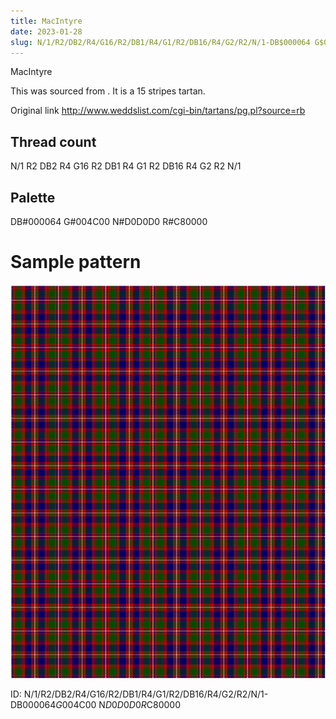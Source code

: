 ```yaml
---
title: MacIntyre
date: 2023-01-28
slug: N/1/R2/DB2/R4/G16/R2/DB1/R4/G1/R2/DB16/R4/G2/R2/N/1-DB$000064 G$004C00 N$D0D0D0 R$C80000
---
```

MacIntyre

This was sourced from <no value>.  It is a 15 stripes tartan.

Original link http://www.weddslist.com/cgi-bin/tartans/pg.pl?source=rb

## Thread count
N/1 R2 DB2 R4 G16 R2 DB1 R4 G1 R2 DB16 R4 G2 R2 N/1

## Palette
DB#000064 G#004C00 N#D0D0D0 R#C80000

# Sample pattern

![Tartan detail](tartan.png "N/1 R2 DB2 R4 G16 R2 DB1 R4 G1 R2 DB16 R4 G2 R2 N/1 tartan")

ID: N/1/R2/DB2/R4/G16/R2/DB1/R4/G1/R2/DB16/R4/G2/R2/N/1-DB$000064 G$004C00 N$D0D0D0 R$C80000